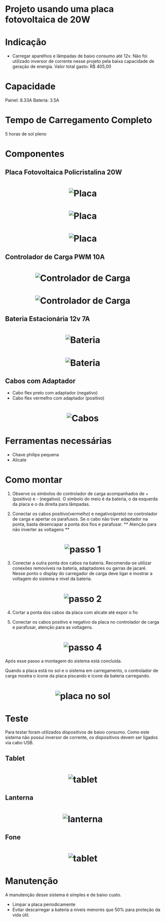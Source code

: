 # Projeto usando uma placa fotovoltaica de 20W

# Indicação
* Carregar aparelhos e lâmpadas de baixo consumo até 12v.
Não foi utilizado inversor de corrente nesse projeto pela baixa capacidade de geração de energia. 
Valor total gasto: R$ 405,00

# Capacidade
Painel: 8.33A
Bateria: 3.5A

# Tempo de Carregamento Completo
5 horas de sol pleno

# Componentes
## Placa Fotovoltaica Policristalina 20W

<h1 align="center">
  <img alt="Placa" src=".github/placa1.jpeg" />
</h1>

<h1 align="center">
  <img alt="Placa" src=".github/placa2.jpeg" />
</h1>

<h1 align="center">
  <img alt="Placa" src=".github/placa3.jpeg" />
</h1>

## Controlador de Carga PWM 10A

<h1 align="center">
  <img alt="Controlador de Carga" src=".github/controlador_de_carga.jpeg" />
</h1>

<h1 align="center">
  <img alt="Controlador de Carga" src=".github/controlador_de_carga1.jpeg" />
</h1>

## Bateria Estacionária 12v 7A

<h1 align="center">
  <img alt="Bateria" src=".github/bateria.jpeg" />
</h1>

<h1 align="center">
  <img alt="Bateria" src=".github/bateria1.jpeg" />
</h1>

## Cabos com Adaptador
* Cabo flex preto com adaptador (negativo) 
* Cabo flex vermelho com adaptador (positivo) 

<h1 align="center">
  <img alt="Cabos" src=".github/cabos.jpeg" />
</h1>

# Ferramentas necessárias

* Chave philips pequena
* Alicate

# Como montar

1. Observe os símbolos do controlador de carga acompanhados de + (positivo) e - (negativo). O simbolo do meio é da bateria, o da esquerda da placa e o da direita para lâmpadas.

2. Conectar os cabos positivo(vermelho) e negativo(preto) no controlador de carga e apertar os parafusos. Se o cabo não tiver adaptador na ponta, basta desencapar a ponta dos fios e parafusar.
** Atenção para não inverter as voltagens **

<h1 align="center">
  <img alt="passo 1" src=".github/passo_1.jpeg" />
</h1>

3. Conectar a outra ponta dos cabos na bateria. 
Recomenda-se utilizar conexões removíveis na bateria, adaptadores ou garras de jacaré. Nesse ponto o display do carregador de carga deve ligar e mostrar a voltagem do sistema e nível da bateria.

<h1 align="center">
  <img alt="passo 2" src=".github/passo_2.jpeg" />
</h1>

4. Cortar a ponta dos cabos da placa com alicate até expor o fio 

5. Conectar os cabos positivo e negativo da placa no controlador de carga e parafusar, atenção para as voltagens.

<h1 align="center">
  <img alt="passo 4" src=".github/passo_4.jpeg" />
</h1>

Após esse passo a montagem do sistema está concluída.

Quando a placa está no sol e o sistema em carregamento, o controlador de carga mostra o ícone da placa piscando e ícone da bateria carregando.

<h1 align="center">
  <img alt="placa no sol" src=".github/placa_no_sol.jpeg" />
</h1>

# Teste
Para testar foram utilizados dispositivos de baixo consumo.
Como este sistema não possui inversor de corrente, os dispositivos devem ser ligados via  cabo USB.

## Tablet
<h1 align="center">
  <img alt="tablet" src=".github/carregando_aparelho.jpeg" />
</h1>

## Lanterna
<h1 align="center">
  <img alt="lanterna" src=".github/carregando_lanterna.jpeg" />
</h1>

## Fone
<h1 align="center">
  <img alt="tablet" src=".github/carregando_fone.jpeg" />
</h1>

# Manutenção
A manutenção desse sistema é simples e de baixo custo.

* Limpar a placa periodicamente
* Evitar descarregar a bateria a níveis menores que 50% para proteção da vida útil. 

